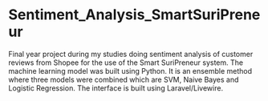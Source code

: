 # Sentiment_Analysis_SmartSuriPreneur
Final year project during my studies doing sentiment analysis of customer reviews from Shopee for the use of the Smart SuriPreneur system.
The machine learning model was built using Python. It is an ensemble method where three models were combined which are SVM, Naive Bayes and Logistic Regression.
The interface is built using Laravel/Livewire.
